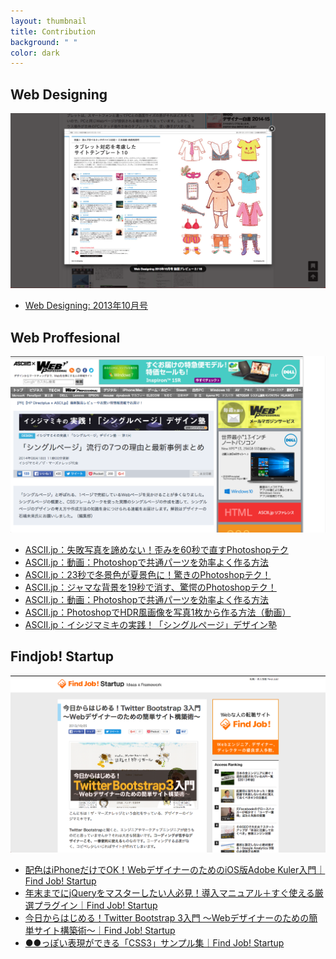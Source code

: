```yaml
---
layout: thumbnail
title: Contribution
background: " "
color: dark
---
```


## Web Designing

![](thumbnail/ss-webdesigning.png)

* [Web Designing: 2013年10月号](https://book.mynavi.jp/wd/2013/10.html)


## Web Proffesional

![](thumbnail/ss-webproffesional.png)

* [ASCII.jp：失敗写真を諦めない！歪みを60秒で直すPhotoshopテク](http://ascii.jp/elem/000/000/885/885020/)
* [ASCII.jp：動画：Photoshopで共通パーツを効率よく作る方法](http://ascii.jp/elem/000/000/885/885387/)
* [ASCII.jp：23秒で冬景色が夏景色に！驚きのPhotoshopテク！](http://ascii.jp/elem/000/000/757/757209/)
* [ASCII.jp：ジャマな背景を19秒で消す、驚愕のPhotoshopテク！](http://ascii.jp/elem/000/000/755/755452/)
* [ASCII.jp：動画：Photoshopで共通パーツを効率よく作る方法](http://ascii.jp/elem/000/000/885/885387/)
* [ASCII.jp：PhotoshopでHDR風画像を写真1枚から作る方法（動画）](http://ascii.jp/elem/000/000/885/885430/)
* [ASCII.jp：イシジマミキの実践！「シングルページ」デザイン塾](http://ascii.jp/elem/000/000/921/921521/)

## Findjob! Startup

![](thumbnail/ss-findjobstartup.png)

* [配色はiPhoneだけでOK！WebデザイナーのためのiOS版Adobe Kuler入門｜Find Job! Startup](http://www.find-job.net/startup/iphone-adobe-kuler)
* [年末までにjQueryをマスターしたい人必見！導入マニュアル＋すぐ使える厳選プラグイン｜Find Job! Startup](http://www.find-job.net/startup/jquery-plugin)
* [今日からはじめる！Twitter Bootstrap 3入門 〜Webデザイナーのための簡単サイト構築術〜｜Find Job! Startup](http://www.find-job.net/startup/twitter-bootstrap-3)
* [●●っぽい表現ができる「CSS3」サンプル集｜Find Job! Startup](http://www.find-job.net/startup/css3-sample)